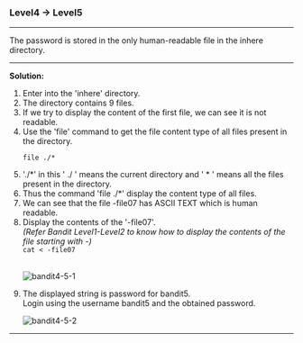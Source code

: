 ### Level4 -> Level5
<hr/>
The password is stored in the only human-readable file in the inhere directory.<br/>
<hr/>
<b>Solution:</b><br/>
<p>
<ol>

<li>Enter into the 'inhere' directory.</li>

<li>The directory contains 9 files.</li>

<li>If we try to display the content of the first file, we can see it is not readable.</li>

<li>Use the 'file' command to get the file content type of all files present in the directory.</li>

<code>file ./*</code><br/>

<li>'./*' in this ' ./ ' means the current directory and ' * ' means all the files present in the directory.</li>

<li>Thus the command 'file ./*' display the content type of all files.</li>

<li>We can see that the file -file07 has ASCII TEXT which is human readable.</li>

<li>Display the contents of the '-file07'. <br/><i>(Refer Bandit Level1-Level2 to know how to display the contents of the file starting with -)</i></li>
<code>cat < -file07 </code>
<br/>
<br/>

![bandit4-5-1](https://user-images.githubusercontent.com/88927842/178118332-09d6626b-8593-48ee-bb69-8b60f82c802a.png)

<li>The displayed string is password for bandit5.<br/>
Login using the username bandit5 and the obtained password.</li>

![bandit4-5-2](https://user-images.githubusercontent.com/88927842/178118336-d0e23284-807a-4e3a-a4f7-49f18521e3d0.png)

</ol>
</p>
<hr/>